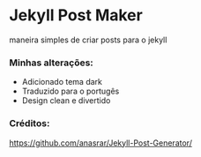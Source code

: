 # Jekyll Post Maker
maneira simples de criar posts para o jekyll

### Minhas alterações:

- Adicionado tema dark
- Traduzido para o portugês
- Design clean e divertido

### Créditos:
https://github.com/anasrar/Jekyll-Post-Generator/
